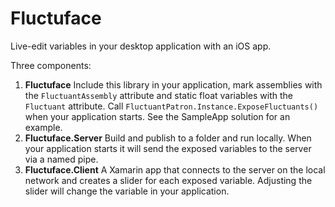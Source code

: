# Fluctuface
Live-edit variables in your desktop application with an iOS app.

Three components:
1. **Fluctuface** Include this library in your application, mark assemblies with the `FluctuantAssembly` attribute and static float variables with the `Fluctuant` attribute. Call `FluctuantPatron.Instance.ExposeFluctuants()` when your application starts. See the SampleApp solution for an example.
2. **Fluctuface.Server** Build and publish to a folder and run locally. When your application starts it will send the exposed variables to the server via a named pipe.
3. **Fluctuface.Client** A Xamarin app that connects to the server on the local network and creates a slider for each exposed variable. Adjusting the slider will change the variable in your application.

